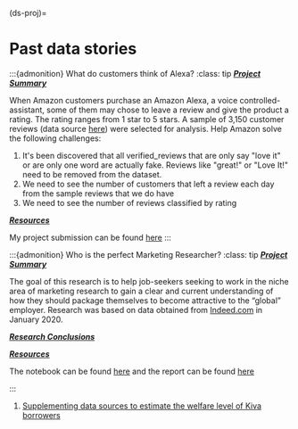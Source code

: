 (ds-proj)=
# Past data stories

:::{admonition} What do customers think of Alexa?
:class: tip
<u>_**Project Summary**_</u>

When Amazon customers purchase an Amazon Alexa, a voice controlled-assistant,
some of them may chose to leave a review and give the product a rating. The rating ranges from 1 star
to 5 stars. A sample of 3,150 customer reviews
(data source [here](https://go.aws/2WkOfZp)) were selected for analysis.
Help Amazon solve the following challenges:
1. It's been discovered that all verified_reviews that are only say "love it" or are only one word are actually fake. Reviews like "great!" or "Love It!" need to be removed from the dataset.
2. We need to see the number of customers that left a review each day from the sample reviews that we do have
3. We need to see the number of reviews classified by rating

<u>_**Resources**_</u>

My project submission can be found
[here](https://github.com/CeeThinwa/Python-Data-Science-Notebooks/blob/master/Amazon_Alexa_Challenge_Revised.ipynb)
:::




:::{admonition} Who is the perfect Marketing Researcher?
:class: tip
<u>_**Project Summary**_</u>

The goal of this research is to help job-seekers seeking to work in the niche area of marketing research to gain a clear
and current understanding of how they should package themselves to become attractive to the “global” employer. Research
was based on data obtained from [Indeed.com](http://indeed.com/) in January 2020.

<u>_**Research Conclusions**_</u>


<u>_**Resources**_</u>

The notebook can be found
[here](https://github.com/CeeThinwa/Python-Data-Science-Notebooks/blob/master/Amazon_Alexa_Challenge_Revised.ipynb)
and the report can be found
[here](https://drive.google.com/file/d/1UTNIz8CHg2-bXxo5Sb540aXk--q6ZEza/view?usp=sharing)

:::




1. [Supplementing data sources to estimate the welfare level of Kiva borrowers](kiva.ipynb)
